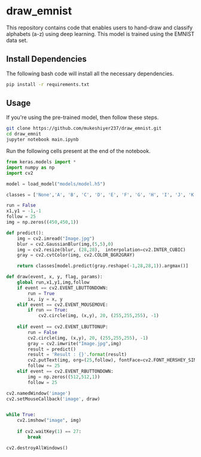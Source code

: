 # draw_emnist

This repository contains code that enables users to hand-draw and classify alphabets (a-z) using deep learning. This model is trained using the EMNIST data set.


## Install Dependencies 

The following bash code will install all the necessary dependencies.

```bash
pip install -r requirements.txt
```

## Usage

If you're using the pre-trained model, then follow these steps.

```bash
git clone https://github.com/mukeshiyer237/draw_emnist.git
cd draw_emnit
jupyter notebook main.ipynb
```

Run the following cells present at the end of the notebook.

```python
from keras.models import *
import numpy as np
import cv2 

model = load_model("models/model.h5")
```

```python
classes = ['None','A', 'B', 'C', 'D', 'E', 'F', 'G', 'H', 'I', 'J', 'K', 'L', 'M', 'N', 'O', 'P', 'Q', 'R', 'S', 'T', 'U', 'V', 'W', 'X', 'Y', 'Z']
```

```python
run = False
x1,y1 = -1,-1
follow = 25
img = np.zeros((450,450,1))

def predict():
    img = cv2.imread("Image.jpg")
    blur = cv2.GaussianBlur(img,(5,5),0)
    img = cv2.resize(blur, (28,28),  interpolation=cv2.INTER_CUBIC)
    gray = cv2.cvtColor(img, cv2.COLOR_BGR2GRAY)

    return classes[model.predict(gray.reshape(-1,28,28,1)).argmax()]

def draw(event, x, y, flag, params):
    global run,x1,y1,img,follow
    if event == cv2.EVENT_LBUTTONDOWN:
        run = True
        ix, iy = x, y
    elif event == cv2.EVENT_MOUSEMOVE:
        if run == True:
            cv2.circle(img, (x,y), 20, (255,255,255), -1)
    
    elif event == cv2.EVENT_LBUTTONUP:
        run = False
        cv2.circle(img, (x,y), 20, (255,255,255), -1)
        gray = cv2.imwrite("Image.jpg",img)
        result = predict()
        result = 'Result : {}'.format(result)
        cv2.putText(img, org=(25,follow), fontFace=cv2.FONT_HERSHEY_SIMPLEX, fontScale=1, text= result, color=(255,0,0), thickness=1)
        follow += 25
    elif event == cv2.EVENT_RBUTTONDOWN:
        img = np.zeros((512,512,1))
        follow = 25

cv2.namedWindow('image')
cv2.setMouseCallback('image', draw)


while True:    
    cv2.imshow("image", img)
   
    if cv2.waitKey(1) == 27:
        break

cv2.destroyAllWindows()
```

